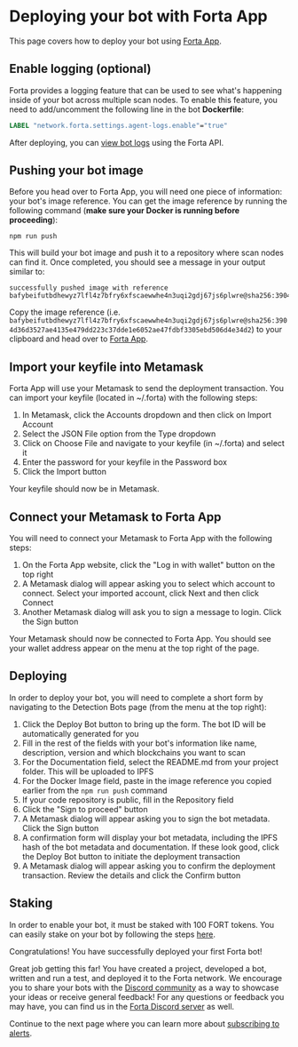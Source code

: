 # Deploying your bot with Forta App

This page covers how to deploy your bot using [Forta App](https://app.forta.network/).

## Enable logging (optional)

Forta provides a logging feature that can be used to see what's happening inside of your bot across multiple scan nodes. To enable this feature, you need to add/uncomment the following line in the bot **Dockerfile**:

```Dockerfile
LABEL "network.forta.settings.agent-logs.enable"="true"
```

After deploying, you can [view bot logs](maintaining.md#viewing-bot-logs) using the Forta API.

## Pushing your bot image

Before you head over to Forta App, you will need one piece of information: your bot's image reference. You can get the image reference by running the following command (**make sure your Docker is running before proceeding**):

```
npm run push
```

This will build your bot image and push it to a repository where scan nodes can find it. Once completed, you should see a message in your output similar to:

```
successfully pushed image with reference bafybeifutbdhewyz7lfl4z7bfry6xfscaewwhe4n3uqi2gdj67js6plwre@sha256:3904d36d3527ae4135e479dd223c37dde1e6052ae47fdbf3305ebd506d4e34d2
```
Copy the image reference (i.e. `bafybeifutbdhewyz7lfl4z7bfry6xfscaewwhe4n3uqi2gdj67js6plwre@sha256:3904d36d3527ae4135e479dd223c37dde1e6052ae47fdbf3305ebd506d4e34d2`) to your clipboard and head over to [Forta App](https://app.forta.network/).

## Import your keyfile into Metamask

Forta App will use your Metamask to send the deployment transaction. You can import your keyfile (located in ~/.forta) with the following steps:

1. In Metamask, click the Accounts dropdown and then click on Import Account
2. Select the JSON File option from the Type dropdown
3. Click on Choose File and navigate to your keyfile (in ~/.forta) and select it
4. Enter the password for your keyfile in the Password box
5. Click the Import button

Your keyfile should now be in Metamask.

## Connect your Metamask to Forta App

You will need to connect your Metamask to Forta App with the following steps:

1. On the Forta App website, click the "Log in with wallet" button on the top right
2. A Metamask dialog will appear asking you to select which account to connect. Select your imported account, click Next and then click Connect
3. Another Metamask dialog will ask you to sign a message to login. Click the Sign button

Your Metamask should now be connected to Forta App. You should see your wallet address appear on the menu at the top right of the page.

## Deploying

In order to deploy your bot, you will need to complete a short form by navigating to the Detection Bots page (from the menu at the top right):

1. Click the Deploy Bot button to bring up the form. The bot ID will be automatically generated for you
2. Fill in the rest of the fields with your bot's information like name, description, version and which blockchains you want to scan
3. For the Documentation field, select the README.md from your project folder. This will be uploaded to IPFS
4. For the Docker Image field, paste in the image reference you copied earlier from the `npm run push` command
5. If your code repository is public, fill in the Repository field
6. Click the "Sign to proceed" button
7. A Metamask dialog will appear asking you to sign the bot metadata. Click the Sign button
8. A confirmation form will display your bot metadata, including the IPFS hash of the bot metadata and documentation. If these look good, click the Deploy Bot button to initiate the deployment transaction
9. A Metamask dialog will appear asking you to confirm the deployment transaction. Review the details and click the Confirm button

## Staking

In order to enable your bot, it must be staked with 100 FORT tokens. You can easily stake on your bot by following the steps [here](stake-on-detection-bot.md).

Congratulations! You have successfully deployed your first Forta bot!

Great job getting this far! You have created a project, developed a bot, written and run a test, and deployed it to the Forta network. We encourage you to share your bots with the [Discord community](https://discord.com/invite/tpWYdjyc6Q) as a way to showcase your ideas or receive general feedback! For any questions or feedback you may have, you can find us in the [Forta Discord server](https://discord.com/invite/tpWYdjyc6Q) as well.

Continue to the next page where you can learn more about [subscribing to alerts](subscribing.md).